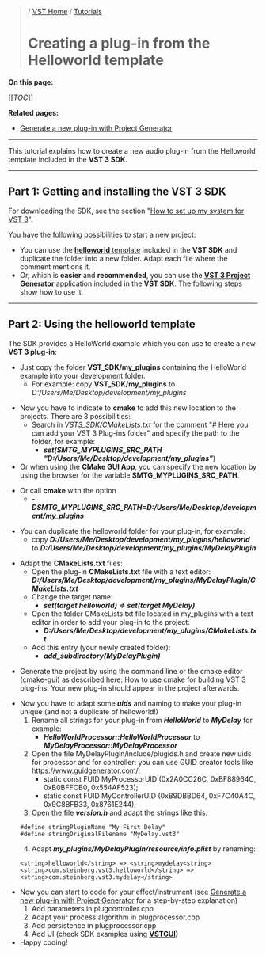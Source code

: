 >/ [VST Home](../index.md) / [Tutorials](../Tutorials/Index.md)
>
># Creating a plug-in from the Helloworld template

**On this page:**

[[_TOC_]]

**Related pages:**

- [Generate a new plug-in with Project Generator](../Tutorials/Generate+new+plug-in+with+Project+Generator.md)

---

This tutorial explains how to create a new audio plug-in from the Helloworld template included in the **VST 3 SDK**.

---

## Part 1: Getting and installing the VST 3 SDK

For downloading the SDK, see the section "[How to set up my system for VST 3](../Getting+Started/How+to+setup+my+system.md)".

You have the following possibilities to start a new project:

- You can use the [**helloworld** template](../Tutorials/Creating+a+plug-in+from+the+Helloworld+template.md) included in the **VST SDK** and duplicate the folder into a new folder. Adapt each file where the comment mentions it.
- Or, which is **easier** and **recommended**, you can use the [**VST 3 Project Generator**](../What+is+the+VST+3+SDK/Project+Generator.md) application included in the **VST SDK**. The following steps show how to use it.

---

## Part 2: Using the **helloworld** template

The SDK provides a HelloWorld example which you can use to create a new **VST 3 plug-in**:

- Just copy the folder **VST_SDK/my_plugins** containing the HelloWorld example into your development folder.
    - For example: copy **VST_SDK/my_plugins** to *D:/Users/Me/Desktop/development/my_plugins*</p>
- Now you have to indicate to **cmake** to add this new location to the projects. There are 3 possibilities:
    - Search in *VST3_SDK/CMakeLists.txt* for the comment "# Here you can add your VST 3 Plug-ins folder" and specify the path to the folder, for example:
        - ***set(SMTG_MYPLUGINS_SRC_PATH "D:/Users/Me/Desktop/development/my_plugins"***)
- Or when using the **CMake GUI App**, you can specify the new location by using the browser for the variable **SMTG_MYPLUGINS_SRC_PATH**.</p>
- Or call **cmake** with the option
    - ***-DSMTG_MYPLUGINS_SRC_PATH=D:/Users/Me/Desktop/development/my_plugins***</p>
- You can duplicate the helloworld folder for your plug-in, for example:
    - copy ***D:/Users/Me/Desktop/development/my_plugins/helloworld*** to ***D:/Users/Me/Desktop/development/my_plugins/MyDelayPlugin***</p>
- Adapt the **CMakeLists.txt** files:
    - Open the plug-in **CMakeLists.txt** file with a text editor: ***D:/Users/Me/Desktop/development/my_plugins/MyDelayPlugin/CMakeLists.txt***
    - Change the target name:
        - ***set(target helloworld) => set(target MyDelay)***
    - Open the folder CMakeLists.txt file located in my_plugins with a text editor in order to add your plug-in to the project:
        - ***D:/Users/Me/Desktop/development/my_plugins/CMakeLists.txt***
    - Add this entry (your newly created folder):
        - ***add_subdirectory(MyDelayPlugin)***</p>
- Generate the project by using the command line or the cmake editor (cmake-gui) as described here: How to use cmake for building VST 3 plug-ins. Your new plug-in should appear in the project afterwards.</p>
- Now you have to adapt some ***uids*** and naming to make your plug-in unique (and not a duplicate of helloworld!)
    1. Rename all strings for your plug-in from ***HelloWorld*** to ***MyDelay*** for example:
        - ***HelloWorldProcessor::HelloWorldProcessor*** to ***MyDelayProcessor::MyDelayProcessor***
    2. Open the file MyDelayPlugin/include/plugids.h and create new uids for processor and for controller: you can use GUID creator tools like <https://www.guidgenerator.com/>:
        - static const FUID MyProcessorUID (0x2A0CC26C, 0xBF88964C, 0xB0BFFCB0, 0x554AF523);
        - static const FUID MyControllerUID (0xB9DBBD64, 0xF7C40A4C, 0x9C8BFB33, 0x8761E244);
    3. Open the file ***version.h*** and adapt the strings like this:
    ```
    #define stringPluginName "My First Delay"
    #define stringOriginalFilename "MyDelay.vst3"
    ```
    4. Adapt ***my_plugins/MyDelayPlugin/resource/info.plist*** by renaming:
    ```
    <string>helloworld</string> => <string>mydelay<string>
    <string>com.steinberg.vst3.helloworld</string> =><string>com.steinberg.vst3.mydelay</string>
- Now you can start to code for your effect/instrument (see [Generate a new plug-in with Project Generator](../Tutorials/Generate+new+plug-in+with+Project+Generator.md) for a step-by-step explanation)
    1. Add parameters in plugcontroller.cpp
    2. Adapt your process algorithm in plugprocessor.cpp
    3. Add persistence in plugprocessor.cpp
    4. Add UI (check SDK examples using **[VSTGUI](../What+is+the+VST+3+SDK/VSTGUI.md))**
- Happy coding!

